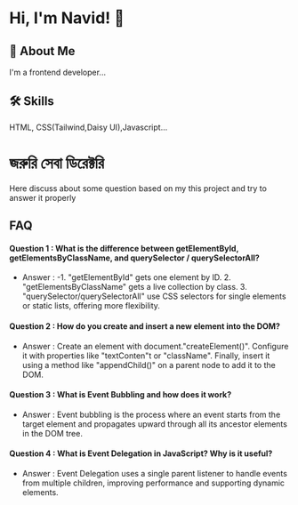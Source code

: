 
# Hi, I'm Navid! 👋


## 🚀 About Me
I'm a frontend developer...


## 🛠 Skills
HTML, CSS(Tailwind,Daisy UI),Javascript...


# জরুরি সেবা ডিরেক্টরি

Here discuss about some question based on my this project and try to answer it properly


## FAQ

#### Question 1 : What is the difference between getElementById, getElementsByClassName, and querySelector / querySelectorAll?

- Answer : -1. "getElementById" gets one element by ID. 2. "getElementsByClassName" gets a live collection by class. 3. "querySelector/querySelectorAll" use CSS selectors for single elements or static lists, offering more flexibility.

#### Question 2 : How do you create and insert a new element into the DOM?

- Answer : Create an element with document."createElement()". Configure it with properties like "textConten"t or "className". Finally, insert it using a method like "appendChild()" on a parent node to add it to the DOM.

#### Question 3 : What is Event Bubbling and how does it work?

- Answer : Event bubbling is the process where an event starts from the target element and propagates upward through all its ancestor elements in the DOM tree.

#### Question 4 : What is Event Delegation in JavaScript? Why is it useful?

- Answer : Event Delegation uses a single parent listener to handle events from multiple children, improving performance and supporting dynamic elements.
